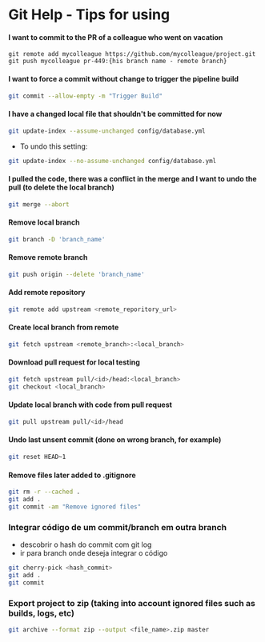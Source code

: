 # Git Help - Tips for using

#### I want to commit to the PR of a colleague who went on vacation
```
git remote add mycolleague https://github.com/mycolleague/project.git
git push mycolleague pr-449:{his branch name - remote branch}
```

#### I want to force a commit without change to trigger the pipeline build
```sh
git commit --allow-empty -m "Trigger Build"
```

#### I have a changed local file that shouldn't be committed for now

```sh
git update-index --assume-unchanged config/database.yml
```
* To undo this setting:
```sh
git update-index --no-assume-unchanged config/database.yml
```

#### I pulled the code, there was a conflict in the merge and I want to undo the pull (to delete the local branch)

```sh
git merge --abort
```

#### Remove local branch

```sh
git branch -D 'branch_name'
```

#### Remove remote branch

```sh
git push origin --delete 'branch_name'
```

#### Add remote repository

```sh
git remote add upstream <remote_reporitory_url>
```

#### Create local branch from remote

```sh
git fetch upstream <remote_branch>:<local_branch>
```

#### Download pull request for local testing

```sh
git fetch upstream pull/<id>/head:<local_branch>
git checkout <local_branch>
```

#### Update local branch with code from pull request

```sh
git pull upstream pull/<id>/head
```

#### Undo last unsent commit (done on wrong branch, for example)

```sh
git reset HEAD~1
```

#### Remove files later added to .gitignore

```sh
git rm -r --cached . 
git add .
git commit -am "Remove ignored files"
```

### Integrar código de um commit/branch em outra branch
* descobrir o hash do commit com git log
* ir para branch onde deseja integrar o código

```sh
git cherry-pick <hash_commit>
git add .
git commit
```

### Export project to zip (taking into account ignored files such as builds, logs, etc)

```sh
git archive --format zip --output <file_name>.zip master
```
